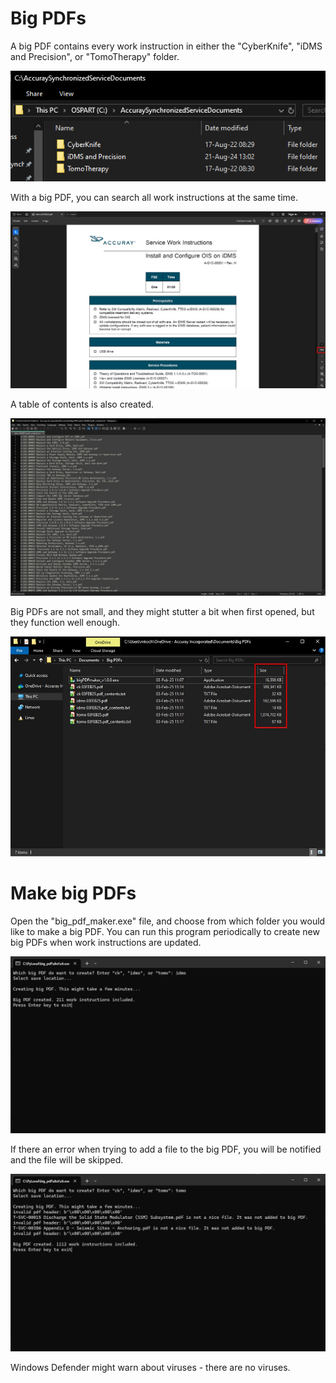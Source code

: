 # Big PDFs

A big PDF contains every work instruction in either the "CyberKnife", "iDMS and Precision", or "TomoTherapy" folder.

![AccuraySynchronizedServiceDocuments](/images/sync_docs.png)

With a big PDF, you can search all work instructions at the same time.

![Work Instruction](/images/work_instruction.jpg)

A table of contents is also created.

![Contents](/images/contents.jpg)

Big PDFs are not small, and they might stutter a bit when first opened, but they function well enough.

![Explorer](/images/explorer.jpg)

# Make big PDFs

Open the "big_pdf_maker.exe" file, and choose from which folder you would like to make a big PDF. You can run this program periodically to create new big PDFs when work instructions are updated.

![CLI with no error](/images/CLI_no_error.png)

If there an error when trying to add a file to the big PDF, you will be notified and the file will be skipped.

![CLI with errors](/images/CLI_error.png)

Windows Defender might warn about viruses - there are no viruses.